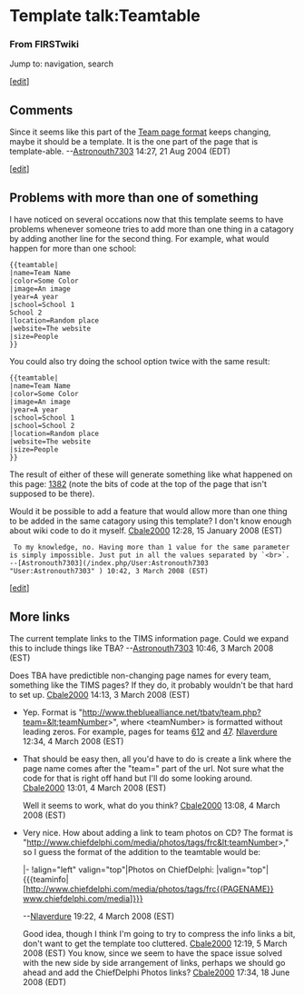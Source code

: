 # Template talk:Teamtable

### From FIRSTwiki

Jump to: navigation, search

[[edit](/index.php?title=Template_talk:Teamtable&action=edit&section=1 "Edit
section: Comments" )]

## Comments

Since it seems like this part of the [Team page
format](/index.php/FIRSTwiki:Team_page_format "FIRSTwiki:Team page format" )
keeps changing, maybe it should be a template. It is the one part of the page
that is template-able. --[Astronouth7303](/index.php/User:Astronouth7303
"User:Astronouth7303" ) 14:27, 21 Aug 2004 (EDT)

[[edit](/index.php?title=Template_talk:Teamtable&action=edit&section=2 "Edit
section: Problems with more than one of something" )]

##  Problems with more than one of something

I have noticed on several occations now that this template seems to have
problems whenever someone tries to add more than one thing in a catagory by
adding another line for the second thing. For example, what would happen for
more than one school:

    
    
    {{teamtable|
    |name=Team Name
    |color=Some Color
    |image=An image
    |year=A year
    |school=School 1
    School 2
    |location=Random place
    |website=The website
    |size=People
    }}
    

You could also try doing the school option twice with the same result:

    
    
    {{teamtable|
    |name=Team Name
    |color=Some Color
    |image=An image
    |year=A year
    |school=School 1
    |school=School 2
    |location=Random place
    |website=The website
    |size=People
    }}
    

The result of either of these will generate something like what happened on
this page: [1382](/index.php/1382 "1382" ) (note the bits of code at the top
of the page that isn't supposed to be there).

Would it be possible to add a feature that would allow more than one thing to
be added in the same catagory using this template? I don't know enough about
wiki code to do it myself. [Cbale2000](/index.php/User:Cbale2000
"User:Cbale2000" ) 12:28, 15 January 2008 (EST)

     To my knowledge, no. Having more than 1 value for the same parameter is simply impossible. Just put in all the values separated by `<br>`. --[Astronouth7303](/index.php/User:Astronouth7303 "User:Astronouth7303" ) 10:42, 3 March 2008 (EST) 

[[edit](/index.php?title=Template_talk:Teamtable&action=edit&section=3 "Edit
section: More links" )]

##  More links

The current template links to the TIMS information page. Could we expand this
to include things like TBA? --[Astronouth7303](/index.php/User:Astronouth7303
"User:Astronouth7303" ) 10:46, 3 March 2008 (EST)

Does TBA have predictible non-changing page names for every team, something
like the TIMS pages? If they do, it probably wouldn't be that hard to set up.
[Cbale2000](/index.php/User:Cbale2000 "User:Cbale2000" ) 14:13, 3 March 2008
(EST)

  * Yep. Format is "http://www.thebluealliance.net/tbatv/team.php?team=&lt;teamNumber&gt;", where &lt;teamNumber&gt; is formatted without leading zeros. For example, pages for teams [612](http://www.thebluealliance.net/tbatv/team.php?team=612 "http://www.thebluealliance.net/tbatv/team.php?team=612" ) and [47](http://www.thebluealliance.net/tbatv/team.php?team=47 "http://www.thebluealliance.net/tbatv/team.php?team=47" ). [Nlaverdure](/index.php/User:Nlaverdure "User:Nlaverdure" ) 12:34, 4 March 2008 (EST) 

    

  * That should be easy then, all you'd have to do is create a link where the page name comes after the "team=" part of the url. Not sure what the code for that is right off hand but I'll do some looking around. [Cbale2000](/index.php/User:Cbale2000 "User:Cbale2000" ) 13:01, 4 March 2008 (EST) 

    

    Well it seems to work, what do you think? [Cbale2000](/index.php/User:Cbale2000 "User:Cbale2000" ) 13:08, 4 March 2008 (EST) 

    

    

    

  * Very nice. How about adding a link to team photos on CD? The format is "http://www.chiefdelphi.com/media/photos/tags/frc&lt;teamNumber&gt;," so I guess the format of the addition to the teamtable would be: 
    
    
    |-
    !align="left" valign="top"|Photos on ChiefDelphi:
    |valign="top"|{{{teaminfo|[http://www.chiefdelphi.com/media/photos/tags/frc{{PAGENAME}} www.chiefdelphi.com/media]}}}
    

    

    

     \--[Nlaverdure](/index.php/User:Nlaverdure "User:Nlaverdure" ) 19:22, 4 March 2008 (EST) 

    

    

    

     Good idea, though I think I'm going to try to compress the info links a bit, don't want to get the template too cluttered. [Cbale2000](/index.php/User:Cbale2000 "User:Cbale2000" ) 12:19, 5 March 2008 (EST) 
     You know, since we seem to have the space issue solved with the new side by side arrangement of links, perhaps we should go ahead and add the ChiefDelphi Photos links? [Cbale2000](/index.php/User:Cbale2000 "User:Cbale2000" ) 17:34, 18 June 2008 (EDT) 

